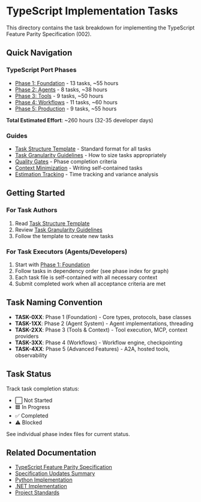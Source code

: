 # TypeScript Implementation Tasks

This directory contains the task breakdown for implementing the TypeScript Feature Parity Specification (002).

## Quick Navigation

### TypeScript Port Phases
- [Phase 1: Foundation](./ts-port-phase-1-foundation/index.md) - 13 tasks, ~55 hours
- [Phase 2: Agents](./ts-port-phase-2-agents/index.md) - 8 tasks, ~38 hours
- [Phase 3: Tools](./ts-port-phase-3-tools/index.md) - 9 tasks, ~50 hours
- [Phase 4: Workflows](./ts-port-phase-4-workflows/index.md) - 11 tasks, ~60 hours
- [Phase 5: Production](./ts-port-phase-5-production/index.md) - 9 tasks, ~55 hours

**Total Estimated Effort**: ~260 hours (32-35 developer days)

### Guides
- [Task Structure Template](./guides/task-structure-template.md) - Standard format for all tasks
- [Task Granularity Guidelines](./guides/task-granularity.md) - How to size tasks appropriately
- [Quality Gates](./guides/quality-gates.md) - Phase completion criteria
- [Context Minimization](./guides/context-minimization.md) - Writing self-contained tasks
- [Estimation Tracking](./guides/estimation-tracking.md) - Time tracking and variance analysis

## Getting Started

### For Task Authors
1. Read [Task Structure Template](./guides/task-structure-template.md)
2. Review [Task Granularity Guidelines](./guides/task-granularity.md)
3. Follow the template to create new tasks

### For Task Executors (Agents/Developers)
1. Start with [Phase 1: Foundation](./ts-port-phase-1-foundation/index.md)
2. Follow tasks in dependency order (see phase index for graph)
3. Each task file is self-contained with all necessary context
4. Submit completed work when all acceptance criteria are met

## Task Naming Convention

- **TASK-0XX**: Phase 1 (Foundation) - Core types, protocols, base classes
- **TASK-1XX**: Phase 2 (Agent System) - Agent implementations, threading
- **TASK-2XX**: Phase 3 (Tools & Context) - Tool execution, MCP, context providers
- **TASK-3XX**: Phase 4 (Workflows) - Workflow engine, checkpointing
- **TASK-4XX**: Phase 5 (Advanced Features) - A2A, hosted tools, observability

## Task Status

Track task completion status:
- ⬜ Not Started
- 🟦 In Progress
- ✅ Completed
- ⚠️ Blocked

See individual phase index files for current status.

## Related Documentation

- [TypeScript Feature Parity Specification](../specs/002-typescript-feature-parity.md)
- [Specification Updates Summary](../specs/002-typescript-feature-parity-updates-summary.md)
- [Python Implementation](../../python/packages/core/agent_framework/)
- [.NET Implementation](../../dotnet/src/Microsoft.Agents.AI/)
- [Project Standards](../../CLAUDE.md)
